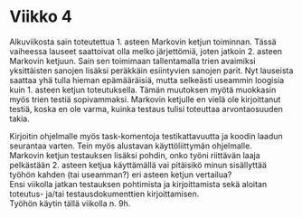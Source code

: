 # Viikko 4

Alkuviikosta sain toteutettua 1. asteen Markovin ketjun toiminnan.
Tässä vaiheessa lauseet saattoivat olla melko järjettömiä, joten jatkoin 2. asteen Markovin ketjuun.
Sain sen toimimaan tallentamalla trien avaimiksi yksittäisten sanojen lisäksi peräkkäin esiintyvien sanojen parit.
 Nyt lauseista saattaa yhä tulla hieman epämääräisiä, mutta selkeästi useammin loogisia kuin 1. asteen ketjun toteutuksella.
Tämän muutoksen myötä muokkasin myös trien testiä sopivammaksi.
 Markovin ketjulle en vielä ole kirjoittanut testiä, koska en ole varma, kuinka testaus tulisi toteuttaa arvontaosuuden takia.
 
Kirjoitin ohjelmalle myös task-komentoja testikattavuutta ja koodin laadun seurantaa varten. 
Tein myös alustavan käyttöliittymän ohjelmalle.  
Markovin ketjun testauksen lisäksi pohdin, onko työni riittävän laaja pelkästään 2. asteen ketjua käyttämällä 
vai pitäisikö minun sisällyttää työhön kahden (tai useamman?) eri asteen ketjun vertailua? 
<br>
Ensi viikolla jatkan testauksen pohtimista ja kirjoittamista 
sekä aloitan toteutus- ja/tai testausdokumenttien kirjoittamisen.
<br>
Työhön käytin tällä viikolla n. 9h.

